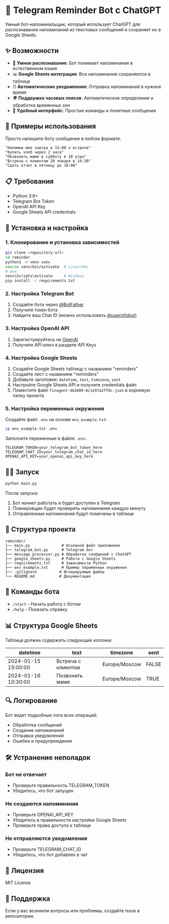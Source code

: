 # 🤖 Telegram Reminder Bot с ChatGPT

Умный бот-напоминальщик, который использует ChatGPT для распознавания напоминаний из текстовых сообщений и сохраняет их в Google Sheets.

## ✨ Возможности

- 📝 **Умное распознавание**: Бот понимает напоминания в естественном языке
- 📊 **Google Sheets интеграция**: Все напоминания сохраняются в таблице
- ⏰ **Автоматические уведомления**: Отправка напоминаний в нужное время
- 🌍 **Поддержка часовых поясов**: Автоматическое определение и обработка временных зон
- 💬 **Удобный интерфейс**: Простые команды и понятные сообщения

## 🚀 Примеры использования

Просто напишите боту сообщение в любом формате:

```
"Напомни мне завтра в 15:00 о встрече"
"Купить хлеб через 2 часа"
"Позвонить маме в субботу в 10 утра"
"Встреча с клиентом 20 января в 14:30"
"Сдать отчет в пятницу до 18:00"
```

## 📋 Требования

- Python 3.8+
- Telegram Bot Token
- OpenAI API Key
- Google Sheets API credentials

## 🔧 Установка и настройка

### 1. Клонирование и установка зависимостей

```bash
git clone <repository-url>
cd reminder
python3 -m venv venv
source venv/bin/activate  # Linux/Mac
# или
venv\Scripts\activate     # Windows
pip install -r requirements.txt
```

### 2. Настройка Telegram Bot

1. Создайте бота через [@BotFather](https://t.me/BotFather)
2. Получите токен бота
3. Найдите ваш Chat ID (можно использовать [@userinfobot](https://t.me/userinfobot))

### 3. Настройка OpenAI API

1. Зарегистрируйтесь на [OpenAI](https://openai.com/)
2. Получите API ключ в разделе API Keys

### 4. Настройка Google Sheets

1. Создайте Google Sheets таблицу с названием "reminders"
2. Создайте лист с названием "reminders"
3. Добавьте заголовки: `datetime`, `text`, `timezone`, `sent`
4. Настройте Google Sheets API и получите credentials файл
5. Поместите файл `finagent-461009-8c1e97a2ff0c.json` в корневую папку проекта

### 5. Настройка переменных окружения

Создайте файл `.env` на основе `env_example.txt`:

```bash
cp env_example.txt .env
```

Заполните переменные в файле `.env`:

```env
TELEGRAM_TOKEN=your_telegram_bot_token_here
TELEGRAM_CHAT_ID=your_telegram_chat_id_here
OPENAI_API_KEY=your_openai_api_key_here
```

## 🏃‍♂️ Запуск

```bash
python main.py
```

После запуска:
1. Бот начнет работать и будет доступен в Telegram
2. Планировщик будет проверять напоминания каждую минуту
3. Отправленные напоминания будут помечены в таблице

## 📁 Структура проекта

```
reminder/
├── main.py              # Основной файл приложения
├── telegram_bot.py      # Telegram бот
├── message_processor.py # Обработка сообщений с ChatGPT
├── google_sheets.py     # Работа с Google Sheets
├── requirements.txt     # Зависимости Python
├── env_example.txt      # Пример переменных окружения
├── .gitignore          # Игнорируемые файлы
└── README.md           # Документация
```

## 🎯 Команды бота

- `/start` - Начать работу с ботом
- `/help` - Показать справку

## 📊 Структура Google Sheets

Таблица должна содержать следующие колонки:

| datetime | text | timezone | sent |
|----------|------|----------|------|
| 2024-01-15 15:00:00 | Встреча с клиентом | Europe/Moscow | FALSE |
| 2024-01-16 10:30:00 | Позвонить маме | Europe/Moscow | TRUE |

## 🔍 Логирование

Бот ведет подробные логи всех операций:
- Обработка сообщений
- Создание напоминаний
- Отправка уведомлений
- Ошибки и предупреждения

## 🛠️ Устранение неполадок

### Бот не отвечает
- Проверьте правильность TELEGRAM_TOKEN
- Убедитесь, что бот запущен

### Не создаются напоминания
- Проверьте OPENAI_API_KEY
- Убедитесь в правильности настройки Google Sheets
- Проверьте права доступа к таблице

### Не отправляются уведомления
- Проверьте TELEGRAM_CHAT_ID
- Убедитесь, что бот добавлен в чат

## 📝 Лицензия

MIT License

## 🤝 Поддержка

Если у вас возникли вопросы или проблемы, создайте issue в репозитории. 